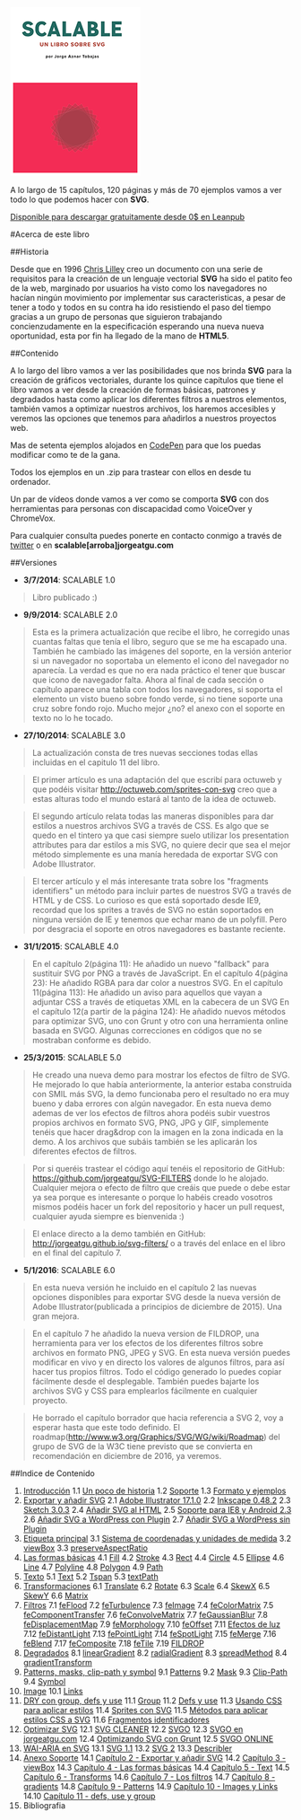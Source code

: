 ![portada de Scalable, un libro sobre SVG](https://github.com/jorgeatgu/scalable/blob/master/portada-scalable.png)

A lo largo de 15 capítulos, 120 páginas y más de 70 ejemplos vamos a ver todo lo que podemos hacer con **SVG**.

[Disponible para descargar gratuitamente desde 0$ en Leanpub](https://leanpub.com/scalable/)


#Acerca de este libro

##Historia

Desde que en 1996 [Chris Lilley](https://twitter.com/svgeesus) creo un documento con una serie de requisitos para la creación de un lenguaje vectorial **SVG** ha sido el patito feo de la web, marginado por usuarios ha visto como los navegadores no hacían ningún movimiento por implementar sus caracteristicas, a pesar de tener a todo y todos en su contra ha ido resistiendo el paso del tiempo gracias a un grupo de personas que siguieron trabajando concienzudamente en la especificación esperando una nueva nueva oportunidad, esta por fin ha llegado de la mano de **HTML5**.

##Contenido

A lo largo del libro vamos a ver las posibilidades que nos brinda **SVG** para la creación de gráficos vectoriales, durante los quince capítulos que tiene el libro vamos a ver desde la creación de formas básicas, patrones y degradados hasta como aplicar los diferentes filtros a nuestros elementos, también vamos a optimizar nuestros archivos, los haremos accesibles y veremos las opciones que tenemos para añadirlos a nuestros proyectos web.

Mas de setenta ejemplos alojados en [CodePen](http://codepen.io/collection/Gvcwd/) para que los puedas modificar como te de la gana.

Todos los ejemplos en un .zip para trastear con ellos en desde tu ordenador.

Un par de vídeos donde vamos a ver como se comporta **SVG** con dos herramientas para personas con discapacidad como VoiceOver y ChromeVox.

Para cualquier consulta puedes ponerte en contacto conmigo a través de [twitter](https://twitter.com/jorgeATGU) o en **scalable[arroba]jorgeatgu.com**

##Versiones

* **3/7/2014**: SCALABLE 1.0

> Libro publicado :)

* **9/9/2014**: SCALABLE 2.0

> Esta es la primera actualización que recibe el libro, he corregido unas cuantas faltas que tenía el libro, seguro que se me ha escapado una. También he cambiado las imágenes del soporte, en la versión anterior si un navegador no soportaba un elemento el icono del navegador no aparecía. La verdad es que no era nada práctico el tener que buscar que icono de navegador falta. Ahora al final de cada sección o capítulo aparece una tabla con todos los navegadores, si soporta el elemento un visto bueno sobre fondo verde, si no tiene soporte una cruz sobre fondo rojo. Mucho mejor ¿no? el anexo con el soporte en texto no lo he tocado.

* **27/10/2014**: SCALABLE 3.0

> La actualización consta de tres nuevas secciones todas ellas incluidas en el capitulo 11 del libro.

> El primer artículo es una adaptación del que escribí para octuweb y que podéis visitar http://octuweb.com/sprites-con-svg creo que a estas alturas todo el mundo estará al tanto de la idea de octuweb.

> El segundo artículo relata todas las maneras disponibles para dar estilos a nuestros archivos SVG a través de CSS. Es algo que se quedo en el tintero ya que casi siempre suelo utilizar los presentation attributes para dar estilos a mis SVG, no quiere decir que sea el mejor método simplemente es una manía heredada de exportar SVG con Adobe Illustrator.

> El tercer artículo y el más interesante trata sobre los "fragments identifiers" un método para incluir partes de nuestros SVG a través de HTML y de CSS. Lo curioso es que está soportado desde IE9, recordad que los sprites a través de SVG no están soportados en ninguna versión de IE y tenemos que echar mano de un polyfill. Pero por desgracia el soporte en otros navegadores es bastante reciente.

* **31/1/2015**: SCALABLE 4.0

> En el capítulo 2(página 11): He añadido un nuevo "fallback" para sustituir SVG por PNG a través de JavaScript.
> En el capítulo 4(página 23): He añadido RGBA para dar color a nuestros SVG.
> En el capítulo 11(página 113): He añadido un aviso para aquellos que vayan a adjuntar CSS a través de etiquetas XML en la cabecera de un SVG
> En el capítulo 12(a partir de la página 124): He añadido nuevos métodos para optimizar SVG, uno con Grunt y otro con una herramienta online basada en SVGO.
> Algunas correcciones en códigos que no se mostraban conforme es debido.


* **25/3/2015**: SCALABLE 5.0

> He creado una nueva demo para mostrar los efectos de filtro de SVG. He mejorado lo que había anteriormente, la anterior estaba construida con SMIL más SVG, la demo funcionaba pero el resultado no era muy bueno y daba errores con algún navegador. En esta nueva demo ademas de ver los efectos de filtros ahora podéis subir vuestros propios archivos en formato SVG, PNG, JPG y GIF, simplemente tenéis que hacer drag&drop con la imagen en la zona indicada en la demo. A los archivos que subáis también se les aplicarán los diferentes efectos de filtros.

> Por si queréis trastear el código aquí tenéis el repositorio de GitHub: https://github.com/jorgeatgu/SVG-FILTERS donde lo he alojado. Cualquier mejora o efecto de filtro que creáis que puede o debe estar ya sea porque es interesante o porque lo habéis creado vosotros mismos podéis hacer un fork del repositorio y hacer un pull request, cualquier ayuda siempre es bienvenida :)

> El enlace directo a la demo también en GitHub: http://jorgeatgu.github.io/svg-filters/ o a través del enlace en el libro en el final del capítulo 7.


* **5/1/2016**: SCALABLE 6.0

> En esta nueva versión he incluido en el capítulo 2 las nuevas opciones disponibles para exportar SVG desde la nueva versión de Adobe Illustrator(publicada a principios de diciembre de 2015). Una gran mejora.

> En el capítulo 7 he añadido la nueva version de FILDROP, una herramienta para ver los efectos de los diferentes filtros sobre archivos en formato PNG, JPEG y SVG. En esta nueva versión puedes modificar en vivo y en directo los valores de algunos filtros, para así hacer tus propios filtros. Todo el código generado lo puedes copiar fácilmente desde el desplegable. También puedes bajarte los archivos SVG y CSS para emplearlos fácilmente en cualquier proyecto.

> He borrado el capítulo borrador que hacia referencia a SVG 2, voy a esperar hasta que este todo definido. El roadmap(http://www.w3.org/Graphics/SVG/WG/wiki/Roadmap) del grupo de SVG de la W3C tiene previsto que se convierta en recomendación en diciembre de 2016, ya veremos.

##Indice de Contenido

1. [Introducción](https://github.com/jorgeatgu/scalable/blob/master/capitulo1/chapter1.md)
	1.1 [Un poco de historia](https://github.com/jorgeatgu/scalable/blob/master/capitulo1/chapter1.md#un-poco-de-historia)
	1.2 [Soporte](https://github.com/jorgeatgu/scalable/blob/master/capitulo1/chapter1.md#soporte)
	1.3 [Formato y ejemplos](https://github.com/jorgeatgu/scalable/blob/master/capitulo1/chapter1.md#formato-y-ejemplos)
2. [Exportar y añadir SVG](https://github.com/jorgeatgu/scalable/blob/master/capitulo2/chapter2.md)
  	2.1 [Adobe Illustrator 17.1.0](https://github.com/jorgeatgu/scalable/blob/master/capitulo2/chapter2.md#adobe-illustrator-1710)
  	2.2 [Inkscape 0.48.2](https://github.com/jorgeatgu/scalable/blob/master/capitulo2/chapter2.md#inkscape-0482)
  	2.3 [Sketch 3.0.3](https://github.com/jorgeatgu/scalable/blob/master/capitulo2/chapter2.md#sketch-303)
  	2.4 [Añadir SVG al HTML](https://github.com/jorgeatgu/scalable/blob/master/capitulo2/chapter2.md#añadir-svg-al-html)
  	2.5 [Soporte para IE8 y Android 2.3](https://github.com/jorgeatgu/scalable/blob/master/capitulo2/chapter2.md#soporte-para-ie8-y-android-23)
  	2.6 [Añadir SVG a WordPress con Plugin](https://github.com/jorgeatgu/scalable/blob/master/capitulo2/chapter2.md#añadir-svg-a-wordpress-con-plugin)
  	2.7 [Añadir SVG a WordPress sin Plugin](https://github.com/jorgeatgu/scalable/blob/master/capitulo2/chapter2.md#añadir-svg-a-wordpress-sin-plugin)
3. [Etiqueta principal](https://github.com/jorgeatgu/scalable/blob/master/capitulo3/chapter3.md)
  	3.1 [Sistema de coordenadas y unidades de medida](https://github.com/jorgeatgu/scalable/blob/master/capitulo3/chapter3.md#sistema-de-coordenadas-y-unidades-de-medida)
  	3.2 [viewBox](https://github.com/jorgeatgu/scalable/blob/master/capitulo3/chapter3.md#viewbox)
  	3.3 [preserveAspectRatio](https://github.com/jorgeatgu/scalable/blob/master/capitulo3/chapter3.md#preserveaspectratio)
4. [Las formas básicas](https://github.com/jorgeatgu/scalable/blob/master/capitulo4/chapter4.md)
  	4.1 [Fill](https://github.com/jorgeatgu/scalable/blob/master/capitulo4/chapter4.md#fill)
  	4.2 [Stroke](https://github.com/jorgeatgu/scalable/blob/master/capitulo4/chapter4.md#stroke)
  	4.3 [Rect](https://github.com/jorgeatgu/scalable/blob/master/capitulo4/chapter4.md#rect)
  	4.4 [Circle](https://github.com/jorgeatgu/scalable/blob/master/capitulo4/chapter4.md#circle)
  	4.5 [Ellipse](https://github.com/jorgeatgu/scalable/blob/master/capitulo4/chapter4.md#ellipse)
  	4.6 [Line](https://github.com/jorgeatgu/scalable/blob/master/capitulo4/chapter4.md#line)
  	4.7 [Polyline](https://github.com/jorgeatgu/scalable/blob/master/capitulo4/chapter4.md#polyline)
  	4.8 [Polygon](https://github.com/jorgeatgu/scalable/blob/master/capitulo4/chapter4.md#polygon)
  	4.9 [Path](https://github.com/jorgeatgu/scalable/blob/master/capitulo4/chapter4.md#path)
5. [Texto](https://github.com/jorgeatgu/scalable/blob/master/capitulo5/chapter5.md)
  	5.1 [Text](https://github.com/jorgeatgu/scalable/blob/master/capitulo5/chapter5.md#text)
  	5.2 [Tspan](https://github.com/jorgeatgu/scalable/blob/master/capitulo5/chapter5.md#tspan)
  	5.3 [textPath](https://github.com/jorgeatgu/scalable/blob/master/capitulo5/chapter5.md#textpath)
6. [Transformaciones](https://github.com/jorgeatgu/scalable/blob/master/capitulo6/chapter6.md)
  	6.1 [Translate](https://github.com/jorgeatgu/scalable/blob/master/capitulo6/chapter6.md#translate)
  	6.2 [Rotate](https://github.com/jorgeatgu/scalable/blob/master/capitulo6/chapter6.md#rotate)
  	6.3 [Scale](https://github.com/jorgeatgu/scalable/blob/master/capitulo6/chapter6.md#scale)
  	6.4 [SkewX](https://github.com/jorgeatgu/scalable/blob/master/capitulo6/chapter6.md#skewx)
  	6.5 [SkewY](https://github.com/jorgeatgu/scalable/blob/master/capitulo6/chapter6.md#skewy)
  	6.6 [Matrix](https://github.com/jorgeatgu/scalable/blob/master/capitulo6/chapter6.md#matrix)
7. [Filtros](https://github.com/jorgeatgu/scalable/blob/master/capitulo7/chapter7.md)
  	7.1 [feFlood](https://github.com/jorgeatgu/scalable/blob/master/capitulo7/chapter7.md#feflood)
  	7.2 [feTurbulence](https://github.com/jorgeatgu/scalable/blob/master/capitulo7/chapter7.md#feturbulence)
  	7.3 [feImage](https://github.com/jorgeatgu/scalable/blob/master/capitulo7/chapter7.md#feimage)
  	7.4 [feColorMatrix](https://github.com/jorgeatgu/scalable/blob/master/capitulo7/chapter7.md#fecolormatrix)
  	7.5 [feComponentTransfer](https://github.com/jorgeatgu/scalable/blob/master/capitulo7/chapter7.md#fecomponenttransfer)
  	7.6 [feConvolveMatrix](https://github.com/jorgeatgu/scalable/blob/master/capitulo7/chapter7.md#feconvolvematrix)
  	7.7 [feGaussianBlur](https://github.com/jorgeatgu/scalable/blob/master/capitulo7/chapter7.md#fegaussianblur)
  	7.8 [feDisplacementMap](https://github.com/jorgeatgu/scalable/blob/master/capitulo7/chapter7.md#fedisplacementmap)
  	7.9 [feMorphology](https://github.com/jorgeatgu/scalable/blob/master/capitulo7/chapter7.md#femorphology)
  	7.10 [feOffset](https://github.com/jorgeatgu/scalable/blob/master/capitulo7/chapter7.md#feoffset)
  	7.11 [Efectos de luz](https://github.com/jorgeatgu/scalable/blob/master/capitulo7/chapter7.md#efectos-de-luz)
  	7.12 [feDistantLight](https://github.com/jorgeatgu/scalable/blob/master/capitulo7/chapter7.md#efectos-de-luz)
  	7.13 [fePointLight](https://github.com/jorgeatgu/scalable/blob/master/capitulo7/chapter7.md#fepointlight)
  	7.14 [feSpotLight](https://github.com/jorgeatgu/scalable/blob/master/capitulo7/chapter7.md#fespotlight)
  	7.15 [feMerge](https://github.com/jorgeatgu/scalable/blob/master/capitulo7/chapter7.md#femerge)
  	7.16 [feBlend](https://github.com/jorgeatgu/scalable/blob/master/capitulo7/chapter7.md#feblend)
  	7.17 [feComposite](https://github.com/jorgeatgu/scalable/blob/master/capitulo7/chapter7.md#fecomposite)
  	7.18 [feTile](https://github.com/jorgeatgu/scalable/blob/master/capitulo7/chapter7.md#fetile)
  	7.19 [FILDROP](https://github.com/jorgeatgu/scalable/blob/master/capitulo7/chapter7.md#fildrop)
8. [Degradados](https://github.com/jorgeatgu/scalable/blob/master/capitulo8/chapter8.md)
  	8.1 [linearGradient](https://github.com/jorgeatgu/scalable/blob/master/capitulo8/chapter8.md#lineargradient)
  	8.2 [radialGradient](https://github.com/jorgeatgu/scalable/blob/master/capitulo8/chapter8.md#radialgradient)
  	8.3 [spreadMethod](https://github.com/jorgeatgu/scalable/blob/master/capitulo8/chapter8.md#spreadmethod)
  	8.4 [gradientTransform](https://github.com/jorgeatgu/scalable/blob/master/capitulo8/chapter8.md#gradienttransform)
9. [Patterns, masks, clip-path y symbol](https://github.com/jorgeatgu/scalable/blob/master/capitulo9/chapter9.md)
  	9.1 [Patterns](https://github.com/jorgeatgu/scalable/blob/master/capitulo9/chapter9.md#patterns)
  	9.2 [Mask](https://github.com/jorgeatgu/scalable/blob/master/capitulo9/chapter9.md#mask)
  	9.3 [Clip-Path](https://github.com/jorgeatgu/scalable/blob/master/capitulo9/chapter9.md#clip-path)
  	9.4 [Symbol](https://github.com/jorgeatgu/scalable/blob/master/capitulo9/chapter9.md#symbol)
10. [Image](https://github.com/jorgeatgu/scalable/blob/master/capitulo10/chapter10.md)
  	10.1 [Links](https://github.com/jorgeatgu/scalable/blob/master/capitulo10/chapter10.md#links)
11. [DRY con group, defs y use](https://github.com/jorgeatgu/scalable/blob/master/capitulo11/chapter11.md)
  	11.1 [Group](https://github.com/jorgeatgu/scalable/blob/master/capitulo11/chapter11.md#group)
  	11.2 [Defs y use](https://github.com/jorgeatgu/scalable/blob/master/capitulo11/chapter11.md#defs-y-use)
    11.3 [Usando CSS para aplicar estilos](https://github.com/jorgeatgu/scalable/blob/master/capitulo11/chapter11.md#usando-css-para-aplicar-estilos)
  	11.4 [Sprites con SVG](https://github.com/jorgeatgu/scalable/blob/master/capitulo11/chapter11.md#sprites-con-svg)
  	11.5 [Métodos para aplicar estilos CSS a SVG](https://github.com/jorgeatgu/scalable/blob/master/capitulo11/chapter11.md#métodos-para-aplicar-estilos-css-a-svg)
	11.6 [Fragmentos identificadores](https://github.com/jorgeatgu/scalable/blob/master/capitulo11/chapter11.md#fragmentos-identificadores)
12. [Optimizar SVG](https://github.com/jorgeatgu/scalable/blob/master/capitulo12/chapter12.md)
  	12.1 [SVG CLEANER](https://github.com/jorgeatgu/scalable/blob/master/capitulo12/chapter12.md#svg-cleaner)
  	12.2 [SVGO](https://github.com/jorgeatgu/scalable/blob/master/capitulo12/chapter12.md#svgo)
  	12.3 [SVGO en jorgeatgu.com](https://github.com/jorgeatgu/scalable/blob/master/capitulo12/chapter12.md#svgo-en-jorgeatgucom)
  	12.4 [Optimizando SVG con Grunt](https://github.com/jorgeatgu/scalable/blob/master/capitulo12/chapter12.md#optimizando-svg-con-grunt)
  	12.5 [SVGO ONLINE]()
13. [WAI-ARIA en SVG](https://github.com/jorgeatgu/scalable/blob/master/capitulo13/chapter13.md)
  	13.1 [SVG 1.1](https://github.com/jorgeatgu/scalable/blob/master/capitulo13/chapter13.md#svg-11)
  	13.2 [SVG 2](https://github.com/jorgeatgu/scalable/blob/master/capitulo13/chapter13.md#svg-2)
  	13.3 [Describler](https://github.com/jorgeatgu/scalable/blob/master/capitulo13/chapter13.md#describler)
14. [Anexo Soporte](https://github.com/jorgeatgu/scalable/blob/master/capitulo14/chapter14.md)
  	14.1 [Capítulo 2 - Exportar y añadir SVG]()
  	14.2 [Capítulo 3 - viewBox]()
  	14.3 [Capítulo 4 - Las formas básicas]()
  	14.4 [Capítulo 5 - Text]()
  	14.5 [Capítulo 6 - Transforms]()
  	14.6 [Capítulo 7 - Los filtros]()
  	14.7 [Capítulo 8 - gradients]()
  	14.8 [Capítulo 9 - Patterns]()
  	14.9 [Capítulo 10 - Images y Links]()
  	14.10 [Capítulo 11 - defs, use y group]()
15. Bibliografia